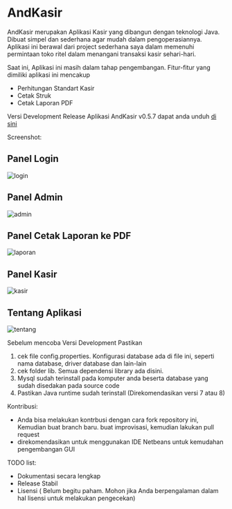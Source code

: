# AndKasir

AndKasir merupakan Aplikasi Kasir yang dibangun dengan teknologi Java. Dibuat simpel dan sederhana agar mudah dalam pengoperasiannya. Aplikasi ini berawal dari project sederhana saya dalam memenuhi permintaan toko ritel dalam menangani transaksi kasir sehari-hari.

Saat ini, Aplikasi ini masih dalam tahap pengembangan. Fitur-fitur yang dimiliki aplikasi ini mencakup 

- Perhitungan Standart Kasir
- Cetak Struk
- Cetak Laporan PDF

Versi Development Release Aplikasi AndKasir v0.5.7 dapat anda unduh [di sini](https://github.com/andriawan/AndKasir/releases/tag/v0.5.7)

Screenshot:

## Panel Login 
![login](https://github.com/andriawan/AndKasir/blob/development/screenshot/login.png "Panel Login")

## Panel Admin
![admin](https://github.com/andriawan/AndKasir/blob/development/screenshot/panel-admin.png "Panel Admin")

## Panel Cetak Laporan ke PDF 
![laporan](https://github.com/andriawan/AndKasir/blob/development/screenshot/Laporan-pdf.png "Laporan")

## Panel Kasir
![kasir](https://github.com/andriawan/AndKasir/blob/development/screenshot/panel-kasir.png "Panel Kasir")

## Tentang Aplikasi
![tentang](https://github.com/andriawan/AndKasir/blob/development/screenshot/about.png "Tentang Aplikasi")



Sebelum mencoba Versi Development Pastikan

1. cek file config.properties. Konfigurasi database ada di file ini, seperti nama database, driver database dan lain-lain
2. cek folder lib. Semua dependensi library ada disini.
3. Mysql sudah terinstall pada komputer anda beserta database yang sudah disedakan pada source code
4. Pastikan Java runtime sudah terinstall (Direkomendasikan versi 7 atau 8)


Kontribusi:
- Anda bisa melakukan kontrbusi dengan cara fork repository ini, Kemudian buat branch baru. buat improvisasi, kemudian lakukan pull request
- direkomendasikan untuk menggunakan IDE Netbeans untuk kemudahan pengembangan GUI

TODO list:
- Dokumentasi secara lengkap 
- Release Stabil
- Lisensi ( Belum begitu paham. Mohon jika Anda berpengalaman dalam hal lisensi untuk melakukan pengecekan)
